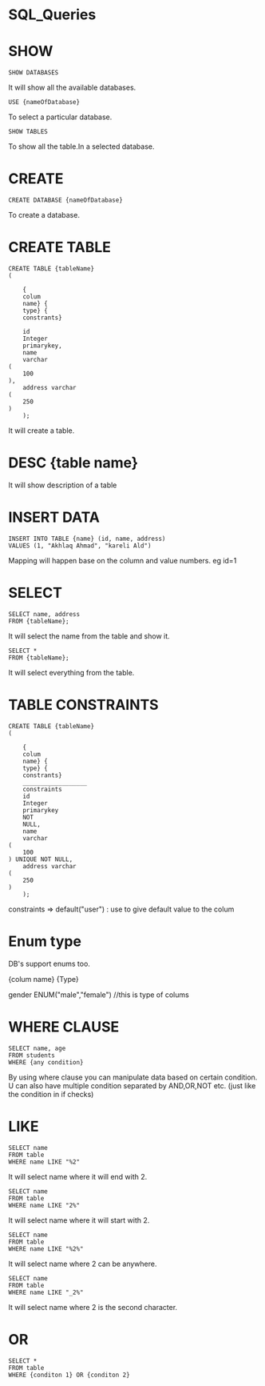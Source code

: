 # SQL_Queries

# SHOW

```postgresql
SHOW DATABASES
```

It will show all the available databases.

```postgresql
USE {nameOfDatabase}
```

To select a particular database.

```postgresql
SHOW TABLES
```

To show all the table.In a selected database.

# CREATE

```postgresql
CREATE DATABASE {nameOfDatabase}
```

To create a database.

# CREATE TABLE

```postgresql
CREATE TABLE {tableName}
(

    {
    colum
    name} {
    type} {
    constrants}

    id
    Integer
    primarykey,
    name
    varchar
(
    100
),
    address varchar
(
    250
)
    );
```

It will create a table.

# DESC {table name}

It will show description of a table

# INSERT DATA

```postgresql
INSERT INTO TABLE {name} (id, name, address)
VALUES (1, "Akhlaq Ahmad", "kareli Ald")
```

Mapping will happen base on the column and value numbers. eg id=1

# SELECT

```postgresql
SELECT name, address
FROM {tableName};
```

It will select the name from the table and show it.

```postgresql
SELECT *
FROM {tableName};
```

It will select everything from the table.

# TABLE CONSTRAINTS

```postgresql
CREATE TABLE {tableName}
(

    {
    colum
    name} {
    type} {
    constrants}
    __________________
    constraints
    id
    Integer
    primarykey
    NOT
    NULL,
    name
    varchar
(
    100
) UNIQUE NOT NULL,
    address varchar
(
    250
)
    );
```

constraints =>
default("user") : use to give default value to the colum

# Enum type

DB's support enums too.

{colum name} {Type}

gender ENUM("male","female")  //this is type of colums

# WHERE CLAUSE

```postgresql
SELECT name, age
FROM students
WHERE {any condition}
```

By using where clause you can manipulate data based on certain condition. U can also have multiple condition separated
by AND,OR,NOT etc. (just like the condition in if checks)

# LIKE

```postgresql
SELECT name
FROM table
WHERE name LIKE "%2"
```

It will select name where it will end with 2.

```postgresql
SELECT name
FROM table
WHERE name LIKE "2%"
```

It will select name where it will start with 2.

```postgresql
SELECT name
FROM table
WHERE name LIKE "%2%"
```

It will select name where 2 can be anywhere.

```postgresql
SELECT name
FROM table
WHERE name LIKE "_2%"
```

It will select name where 2 is the second character.

# OR

```postgresql
SELECT *
FROM table
WHERE {conditon 1} OR {conditon 2}
```